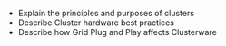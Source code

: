
* Explain the principles and purposes of clusters
* Describe Cluster hardware best practices
* Describe how Grid Plug and Play affects Clusterware